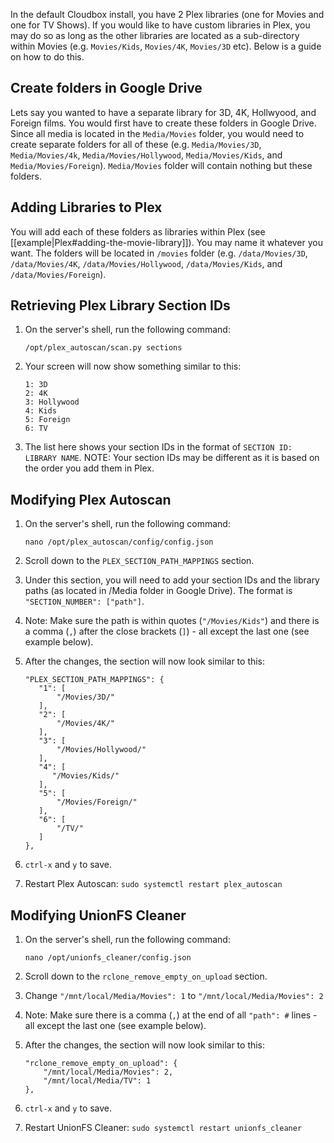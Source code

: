 In the default Cloudbox install, you have 2 Plex libraries (one for Movies and one for TV Shows). If you would like to have custom libraries in Plex, you may do so as long as the other libraries are located as a sub-directory within Movies (e.g. `Movies/Kids`, `Movies/4K`, `Movies/3D` etc). Below is a guide on how to do this.


## Create folders in Google Drive


Lets say you wanted to have a separate library for 3D, 4K, Hollwyood, and Foreign films. You would first have to create these folders in Google Drive. Since all media is located in the `Media/Movies` folder, you would need to create separate folders for all of these (e.g. `Media/Movies/3D`, `Media/Movies/4k`, `Media/Movies/Hollywood`, `Media/Movies/Kids`, and `Media/Movies/Foreign`). `Media/Movies` folder will contain nothing but these folders.

## Adding Libraries to Plex

You will add each of these folders as libraries within Plex (see [[example|Plex#adding-the-movie-library]]). You may name it whatever you want. The folders will be located in `/movies` folder (e.g. `/data/Movies/3D`, `/data/Movies/4K`, `/data/Movies/Hollywood`, `/data/Movies/Kids`, and `/data/Movies/Foreign`).

## Retrieving Plex Library Section IDs

1. On the server's shell, run the following command:

    ```
    /opt/plex_autoscan/scan.py sections
    ```

1. Your screen will now show something similar to this:

    ```
    1: 3D
    2: 4K
    3: Hollywood
    4: Kids
    5: Foreign
    6: TV
    ```

1. The list here shows your section IDs in the format of `SECTION ID: LIBRARY NAME`. NOTE: Your section IDs may be different as it is based on the order you add them in Plex.



## Modifying Plex Autoscan

1. On the server's shell, run the following command:

    ```
    nano /opt/plex_autoscan/config/config.json
    ```

1. Scroll down to the `PLEX_SECTION_PATH_MAPPINGS` section.

1. Under this section, you will need to add your section IDs and the library paths (as located in /Media folder in Google Drive). The format is `"SECTION_NUMBER": ["path"]`.

  1. Note: Make sure the path is within quotes (`"/Movies/Kids"`) and there is a comma (`,`) after the close brackets (`]`) - all except the last one (see example below).

1. After the changes, the section will now look similar to this:

   ```
   "PLEX_SECTION_PATH_MAPPINGS": {
      "1": [
          "/Movies/3D/"
      ],
      "2": [
          "/Movies/4K/"
      ],
      "3": [
          "/Movies/Hollywood/"
      ],
      "4": [
         "/Movies/Kids/"
      ],
      "5": [
          "/Movies/Foreign/"
      ],
      "6": [
          "/TV/"
      ]
   },
   ```

1. `ctrl-x` and `y` to save.

1. Restart Plex Autoscan: `sudo systemctl restart plex_autoscan`


## Modifying UnionFS Cleaner

1. On the server's shell, run the following command:

    ```
    nano /opt/unionfs_cleaner/config.json
    ```

1. Scroll down to the `rclone_remove_empty_on_upload` section.

1. Change `"/mnt/local/Media/Movies": 1` to `"/mnt/local/Media/Movies": 2`

  1. Note: Make sure there is a comma (`,`) at the end of all `"path": #` lines - all except the last one (see example below).

1. After the changes, the section will now look similar to this:

   ```
   "rclone_remove_empty_on_upload": {
       "/mnt/local/Media/Movies": 2,
       "/mnt/local/Media/TV": 1
   },
   ```

1. `ctrl-x` and `y` to save.

1. Restart UnionFS Cleaner: `sudo systemctl restart unionfs_cleaner`
